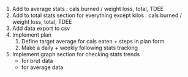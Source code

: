1. Add to average stats : cals burned / weight loss, total, TDEE
2. Add to total stats section for everything except kilos : cals burned / weight loss, total, TDEE
3. Add data export to csv
4. Implement plan
    1. Define target average for cals eaten + steps in plan form
    2. Make a daily + weekly following stats tracking
5. Implement graph section for checking stats trends
    * for brut data
    * for average data
